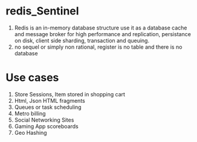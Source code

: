 # redis_Sentinel
1. Redis is an in-memory database structure use it as a database cache and message broker for high performance and replication, persistance on disk, client side sharding, transaction and queuing.
2. no sequel or simply non rational, register is no table and there is no database

# Use cases
1. Store Sessions, Item stored in shopping cart
2. Html, Json HTML fragments
3. Queues or task scheduling
4. Metro billing 
5. Social Networking Sites
6. Gaming App scoreboards
7. Geo Hashing

#
